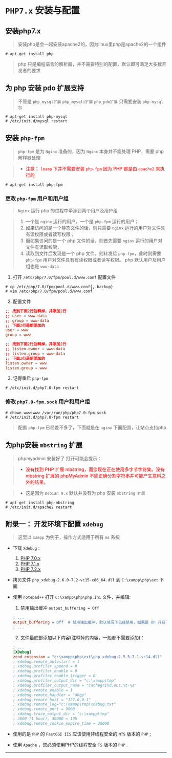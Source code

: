 # **`PHP7.x` 安装与配置**

## **安装php7.x**

> 安装php是会一起安装apache2的，因为linux里php是apache2的一个组件

```shell
# apt-get install php
```

> php 只是编程语言的解析器，并不需要特别的配置，默认即可满足大多数开发者的要求

## **为 php 安装 pdo 扩展支持**

> 不管是 `php_mysql扩展` `php_mysqli扩展` `php_pdo扩展` 只需要安装 `php-mysql包`

```shell
# apt-get install php-mysql
# /etc/init.d/mysql restart
```

## **安装 `php-fpm`**

> `php-fpm` 是为 `Nginx` 准备的，因为 `Nginx` 本身并不能处理 PHP，需要 php 解释器处理

> - <font color="red">注意： <code>lnamp</code> 下并不需要安装 <code>php-fpm</code> 因为 PHP 都是由 <code>apache2</code> 来执行的</font>

```shell
# apt-get install php-fpm
```

### **更改 `php-fpm` 用户和用户组**

> `Nginx` 运行 php 的过程中牵涉到两个用户及用户组

> 1. 一个是 `nginx` 运行的用户，一个是 `php-fpm` 运行的用户；
> 2. 如果访问的是一个静态文件的话，则只需要 `nginx` 运行的用户对文件具有读权限或者读写权限；
> 3. 而如果访问的是一个 php 文件的话，则首先需要 `nginx` 运行的用户对文件有读取权限，
> 4. 读取到文件后发现是一个 php 文件，则转发给 `php-fpm`，此时则需要 `php-fpm` 用户对文件具有有读权限或者读写权限。 php 默认用户及用户组也是 `www-data`

1. 打开 `/etc/php/7.0/fpm/pool.d/www.conf` 配置文件

  ```shell
  # cp /etc/php/7.0/fpm/pool.d/www.conf{,.backup}
  # vim /etc/php/7.0/fpm/pool.d/www.conf
  ```

2. 配置文件

  ```conf
  ;; 找到下面2行注释掉，并添加2行
  ;; user = www-data
  ;; group = www-data
  ;; 下面2行是新添加的
  user = www
  group = www

  ;; 找到下面2行注释掉，并添加2行
  ;; listen.owner = www-data
  ;; listen.group = www-data
  ;; 下面2行是新添加的
  listen.owner = www
  listen.group = www
  ```

3. 记得重启 `php-fpm`

```shell
# /etc/init.d/php7.0-fpm restart
```

### **修改 `php7.0-fpm.sock` 用户和用户组**

```shell
# chown www:www /var/run/php/php7.0-fpm.sock
# /etc/init.d/php7.0-fpm restart
```

> 配置 `php-fpm` 已经差不多了，下面就是在 `nginx` 下面配置，让站点支持php

## **为php安装 `mbstring` 扩展**

> phpmyadmin 安装好了 打开可能会提示：

> - <font color="red">没有找到 PHP 扩展 mbstring，而您现在正在使用多字节字符集。没有 mbstring 扩展的 phpMyAdmin 不能正确分割字符串并可能产生意料之外的结果。</font>

> - 这是因为 `Debian 9.x` 默认并没有为 php 安装 `mbstring 扩展`

```shell
# apt-get install php-mbstring
# /etc/init.d/apache2 restart
```

## 附录一： 开发环境下配置 `xdebug`
> 这里以 `xampp` 为例子，操作方式适用于所有 `ms` 系统

- 下载 `Xdebug` : 
  1. [PHP 7.0.x](https://xdebug.org/files/php_xdebug-2.6.0-7.0-vc14-x86_64.dll)
  2. [PHP 7.1.x](https://xdebug.org/files/php_xdebug-2.6.0-7.1-vc14-x86_64.dll)
  3. [PHP 7.2.x](https://xdebug.org/files/php_xdebug-2.6.0-7.2-vc15-x86_64.dll)
  
- 拷贝文件 `php_xdebug-2.6.0-7.2-vc15-x86_64.dll` 到 `C:\xampp\php\ext` 下面
- 使用 `notepad++` 打开 `C:\xampp\php\php.ini` 文件，并编辑:
  1. 禁用输出缓冲 `output_buffering = Off`
  ```ini
  ; ...
  output_buffering = Off  # 禁用输出缓冲，默认情况下已经禁用，如果是 On 开启了，请修改为 Off 禁用掉
  ; ...
  ```
  
  2. 文件最底部添加以下内容(注释掉的内容，一般都不需要添加)：
  ```ini
  ; ...
  [XDebug]
  zend_extension = "c:\xampp\php\ext\php_xdebug-2.5.5-7.1-vc14.dll"
  ; xdebug.remote_autostart = 1
  ; xdebug.profiler_append = 0
  ; xdebug.profiler_enable = 0
  ; xdebug.profiler_enable_trigger = 0
  ; xdebug.profiler_output_dir = "c:\xampp\tmp"
  ; xdebug.profiler_output_name = "cachegrind.out.%t-%s"
  ; xdebug.remote_enable = 1
  ; xdebug.remote_handler = "dbgp"
  ; xdebug.remote_host = "127.0.0.1"
  ; xdebug.remote_log="c:\xampp\tmp\xdebug.txt"
  ; xdebug.remote_port = 9000
  ; xdebug.trace_output_dir = "c:\xampp\tmp"
  ; 3600 (1 hour), 36000 = 10h
  ; xdebug.remote_cookie_expire_time = 36000
  ```

- 使用的是 `PHP` 的 `FastCGI IIS` 应该使用非线程安全的 `NTS` 版本的 `PHP` ;
- 使用 `Apache` ，您必须使用PHP的线程安全 `TS` 版本的 `PHP` .
--------------------------------------------------------------------------------

